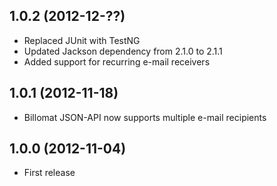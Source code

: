 ## 1.0.2 (2012-12-??)

* Replaced JUnit with TestNG
* Updated Jackson dependency from 2.1.0 to 2.1.1
* Added support for recurring e-mail receivers

## 1.0.1 (2012-11-18)

* Billomat JSON-API now supports multiple e-mail recipients

## 1.0.0 (2012-11-04)

* First release

